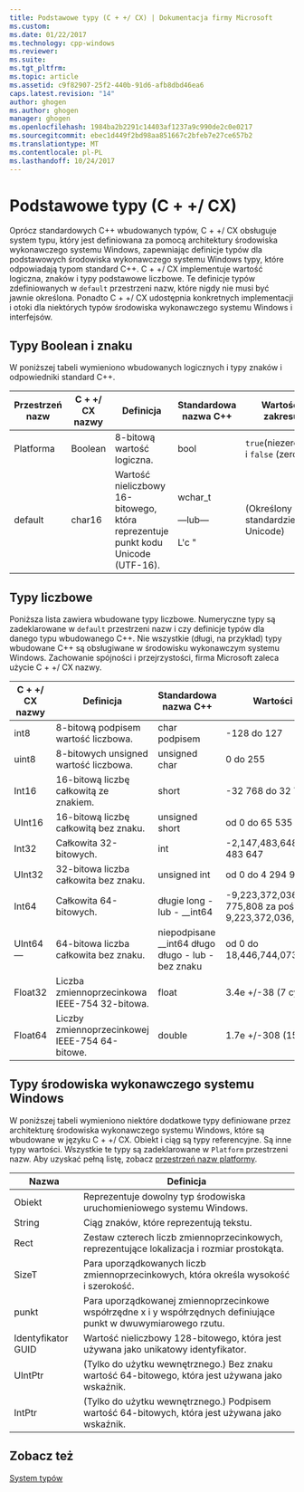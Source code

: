 ```yaml
---
title: Podstawowe typy (C + +/ CX) | Dokumentacja firmy Microsoft
ms.custom: 
ms.date: 01/22/2017
ms.technology: cpp-windows
ms.reviewer: 
ms.suite: 
ms.tgt_pltfrm: 
ms.topic: article
ms.assetid: c9f82907-25f2-440b-91d6-afb8dbd46ea6
caps.latest.revision: "14"
author: ghogen
ms.author: ghogen
manager: ghogen
ms.openlocfilehash: 1984ba2b2291c14403af1237a9c990de2c0e0217
ms.sourcegitcommit: ebec1d449f2bd98aa851667c2bfeb7e27ce657b2
ms.translationtype: MT
ms.contentlocale: pl-PL
ms.lasthandoff: 10/24/2017
---
```

# <a name="fundamental-types-ccx"></a>Podstawowe typy (C + +/ CX)
Oprócz standardowych C++ wbudowanych typów, C + +/ CX obsługuje system typu, który jest definiowana za pomocą architektury środowiska wykonawczego systemu Windows, zapewniając definicje typów dla podstawowych środowiska wykonawczego systemu Windows typy, które odpowiadają typom standard C++. C + +/ CX implementuje wartość logiczna, znaków i typy podstawowe liczbowe. Te definicje typów zdefiniowanych w `default` przestrzeni nazw, które nigdy nie musi być jawnie określona. Ponadto C + +/ CX udostępnia konkretnych implementacji i otoki dla niektórych typów środowiska wykonawczego systemu Windows i interfejsów.  
  
## <a name="boolean-and-character-types"></a>Typy Boolean i znaku  
 W poniższej tabeli wymieniono wbudowanych logicznych i typy znaków i odpowiedniki standard C++.  
  
|Przestrzeń nazw|C + +/ CX nazwy|Definicja|Standardowa nazwa C++|Wartości zakresu|  
|---------------|-----------------------------------------------------------------------|----------------|-------------------------|---------------------|  
|Platforma|Boolean|8-bitową wartość logiczna.|bool|`true`(niezerowej) i `false` (zero).|  
|default|char16|Wartość nieliczbowy 16-bitowego, która reprezentuje punkt kodu Unicode (UTF-16).|wchar_t<br /><br /> —lub—<br /><br /> L'c "|(Określony w standardzie Unicode)|  
  
## <a name="numeric-types"></a>Typy liczbowe  
 Poniższa lista zawiera wbudowane typy liczbowe. Numeryczne typy są zadeklarowane w `default` przestrzeni nazw i czy definicje typów dla danego typu wbudowanego C++. Nie wszystkie (długi, na przykład) typy wbudowane C++ są obsługiwane w środowisku wykonawczym systemu Windows. Zachowanie spójności i przejrzystości, firma Microsoft zaleca użycie C + +/ CX nazwy.  
  
|C + +/ CX nazwy|Definicja|Standardowa nazwa C++|Wartości zakresu|  
|-----------------------------------------------------------------------|----------------|-------------------------|---------------------|  
|int8|8-bitową podpisem wartość liczbowa.|char podpisem|-128 do 127|  
|uint8|8-bitowych unsigned wartość liczbowa.|unsigned char|0 do 255|  
|Int16|16-bitową liczbę całkowitą ze znakiem.|short|-32 768 do 32 767|  
|UInt16|16-bitową liczbę całkowitą bez znaku.|unsigned short|od 0 do 65 535|  
|Int32|Całkowita 32-bitowych.|int|-2,147,483,648 do 2 147 483 647|  
|UInt32|32-bitowa liczba całkowita bez znaku.|unsigned int|od 0 do 4 294 967 295|  
|Int64|Całkowita 64-bitowych.|długie long - lub - __int64|-9,223,372,036,854, 775,808 za pośrednictwem 9,223,372,036,854,775,807|  
|UInt64 —|64-bitowa liczba całkowita bez znaku.|niepodpisane __int64 długo długo - lub - bez znaku|od 0 do 18,446,744,073,709,551,615|  
|Float32|Liczba zmiennoprzecinkowa IEEE-754 32-bitowa.|float|3.4e +/-38 (7 cyfr)|  
|Float64|Liczby zmiennoprzecinkowej IEEE-754 64-bitowe.|double|1.7e +/-308 (15 cyfr)|  
  
## <a name="windows-runtime-types"></a>Typy środowiska wykonawczego systemu Windows  
 W poniższej tabeli wymieniono niektóre dodatkowe typy definiowane przez architekturę środowiska wykonawczego systemu Windows, które są wbudowane w języku C + +/ CX. Obiekt i ciąg są typy referencyjne. Są inne typy wartości. Wszystkie te typy są zadeklarowane w `Platform` przestrzeni nazw. Aby uzyskać pełną listę, zobacz [przestrzeń nazw platformy](../cppcx/platform-namespace-c-cx.md).  
  
|Nazwa|Definicja|  
|----------|----------------|  
|Obiekt|Reprezentuje dowolny typ środowiska uruchomieniowego systemu Windows.|  
|String|Ciąg znaków, które reprezentują tekstu.|  
|Rect|Zestaw czterech liczb zmiennoprzecinkowych, reprezentujące lokalizacja i rozmiar prostokąta.|  
|SizeT|Para uporządkowanych liczb zmiennoprzecinkowych, która określa wysokość i szerokość.|  
|punkt|Para uporządkowanej zmiennoprzecinkowe współrzędne x i y współrzędnych definiujące punkt w dwuwymiarowego rzutu.|  
|Identyfikator GUID|Wartość nieliczbowy 128-bitowego, która jest używana jako unikatowy identyfikator.|  
|UIntPtr|(Tylko do użytku wewnętrznego.) Bez znaku wartość 64-bitowego, która jest używana jako wskaźnik.|  
|IntPtr|(Tylko do użytku wewnętrznego.)  Podpisem wartość 64-bitowych, która jest używana jako wskaźnik.|  
  
## <a name="see-also"></a>Zobacz też  
 [System typów](../cppcx/type-system-c-cx.md)